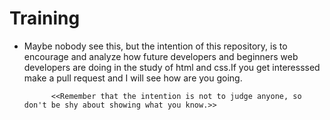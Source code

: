 # Training

  - Maybe nobody see this, but the intention of this repository, is to encourage and analyze how future developers and beginners web developers are doing in the study of html and css.If you get interesssed  make a pull request and I will see how are you going.
   
   
   
              <<Remember that the intention is not to judge anyone, so don't be shy about showing what you know.>>



